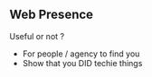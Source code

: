 Web Presence
---------

Useful or not ?

* For people / agency to find you
* Show that you DID techie things